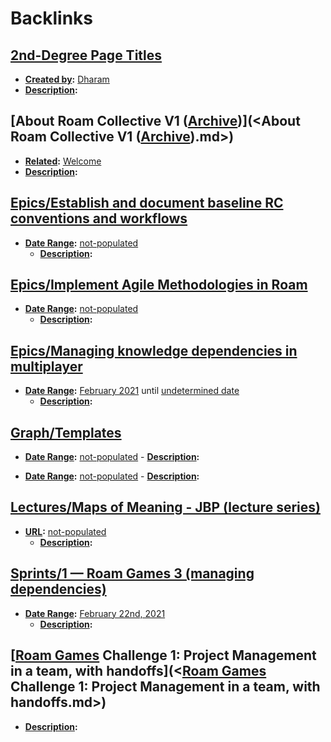 
# Backlinks
## [2nd-Degree Page Titles](<2nd-Degree Page Titles.md>)
- **[Created by](<Created by.md>):** [Dharam](<Dharam.md>)
- **[Description](<Description.md>):**

## [About Roam Collective V1 ([Archive](<Archive.md>))](<About Roam Collective V1 ([Archive](<Archive.md>)).md>)
- **[Related](<Related.md>):** [Welcome](<Welcome.md>)
- **[Description](<Description.md>):**

## [Epics/Establish and document baseline RC conventions and workflows](<Epics/Establish and document baseline RC conventions and workflows.md>)
- **[Date Range](<Date Range.md>):** [not-populated](<not-populated.md>)
    - **[Description](<Description.md>):**

## [Epics/Implement Agile Methodologies in Roam](<Epics/Implement Agile Methodologies in Roam.md>)
- **[Date Range](<Date Range.md>):** [not-populated](<not-populated.md>)
    - **[Description](<Description.md>):**

## [Epics/Managing knowledge dependencies in multiplayer](<Epics/Managing knowledge dependencies in multiplayer.md>)
- **[Date Range](<Date Range.md>):** [February 2021](<February 2021.md>) until [undetermined date](<undetermined date.md>)
    - **[Description](<Description.md>):**

## [Graph/Templates](<Graph/Templates.md>)
- **[Date Range](<Date Range.md>):** [not-populated](<not-populated.md>)
                - **[Description](<Description.md>):**

- **[Date Range](<Date Range.md>):** [not-populated](<not-populated.md>)
                - **[Description](<Description.md>):**

## [Lectures/Maps of Meaning - JBP (lecture series)](<Lectures/Maps of Meaning - JBP (lecture series).md>)
- **[URL](<URL.md>):** [not-populated](<not-populated.md>)
    - **[Description](<Description.md>):**

## [Sprints/1 — Roam Games 3 (managing dependencies)](<Sprints/1 — Roam Games 3 (managing dependencies).md>)
- **[Date Range](<Date Range.md>):** [February 22nd, 2021](<February 22nd, 2021.md>)
    - **[Description](<Description.md>):**

## [[Roam Games](<[Roam Games.md>) Challenge 1: Project Management in a team, with handoffs](<[Roam Games](<Roam Games.md>) Challenge 1: Project Management in a team, with handoffs.md>)
- **[Description](<Description.md>):**

